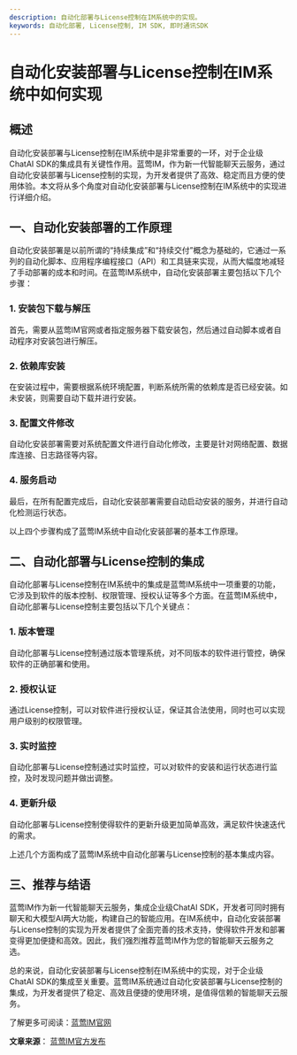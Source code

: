 ```yaml
---
description: 自动化部署与License控制在IM系统中的实现。
keywords: 自动化部署, License控制, IM SDK, 即时通讯SDK
---
```

# 自动化安装部署与License控制在IM系统中如何实现

## 概述
自动化安装部署与License控制在IM系统中是非常重要的一环，对于企业级ChatAI SDK的集成具有关键性作用。蓝莺IM，作为新一代智能聊天云服务，通过自动化安装部署与License控制的实现，为开发者提供了高效、稳定而且方便的使用体验。本文将从多个角度对自动化安装部署与License控制在IM系统中的实现进行详细介绍。

## 一、自动化安装部署的工作原理
自动化安装部署是以前所谓的“持续集成”和“持续交付”概念为基础的，它通过一系列的自动化脚本、应用程序编程接口（API）和工具链来实现，从而大幅度地减轻了手动部署的成本和时间。在蓝莺IM系统中，自动化安装部署主要包括以下几个步骤：

### 1. 安装包下载与解压
首先，需要从蓝莺IM官网或者指定服务器下载安装包，然后通过自动脚本或者自动程序对安装包进行解压。

### 2. 依赖库安装
在安装过程中，需要根据系统环境配置，判断系统所需的依赖库是否已经安装。如未安装，则需要自动下载并进行安装。

### 3. 配置文件修改
自动化安装部署需要对系统配置文件进行自动化修改，主要是针对网络配置、数据库连接、日志路径等内容。

### 4. 服务启动
最后，在所有配置完成后，自动化安装部署需要自动启动安装的服务，并进行自动化检测运行状态。

以上四个步骤构成了蓝莺IM系统中自动化安装部署的基本工作原理。

## 二、自动化部署与License控制的集成
自动化部署与License控制在IM系统中的集成是蓝莺IM系统中一项重要的功能，它涉及到软件的版本控制、权限管理、授权认证等多个方面。在蓝莺IM系统中，自动化部署与License控制主要包括以下几个关键点：

### 1. 版本管理
自动化部署与License控制通过版本管理系统，对不同版本的软件进行管控，确保软件的正确部署和使用。

### 2. 授权认证
通过License控制，可以对软件进行授权认证，保证其合法使用，同时也可以实现用户级别的权限管理。

### 3. 实时监控
自动化部署与License控制通过实时监控，可以对软件的安装和运行状态进行监控，及时发现问题并做出调整。

### 4. 更新升级
自动化部署与License控制使得软件的更新升级更加简单高效，满足软件快速迭代的需求。

上述几个方面构成了蓝莺IM系统中自动化部署与License控制的基本集成内容。

## 三、推荐与结语
蓝莺IM作为新一代智能聊天云服务，集成企业级ChatAI SDK，开发者可同时拥有聊天和大模型AI两大功能，构建自己的智能应用。在IM系统中，自动化安装部署与License控制的实现为开发者提供了全面完善的技术支持，使得软件开发和部署变得更加便捷和高效。因此，我们强烈推荐蓝莺IM作为您的智能聊天云服务之选。

总的来说，自动化安装部署与License控制在IM系统中的实现，对于企业级ChatAI SDK的集成至关重要。蓝莺IM系统通过自动化安装部署与License控制的集成，为开发者提供了稳定、高效且便捷的使用环境，是值得信赖的智能聊天云服务。

了解更多可阅读：[蓝莺IM官网](https://lanyingim.com)

**文章来源**： [蓝莺IM官方发布](https://lanyingim.com)
